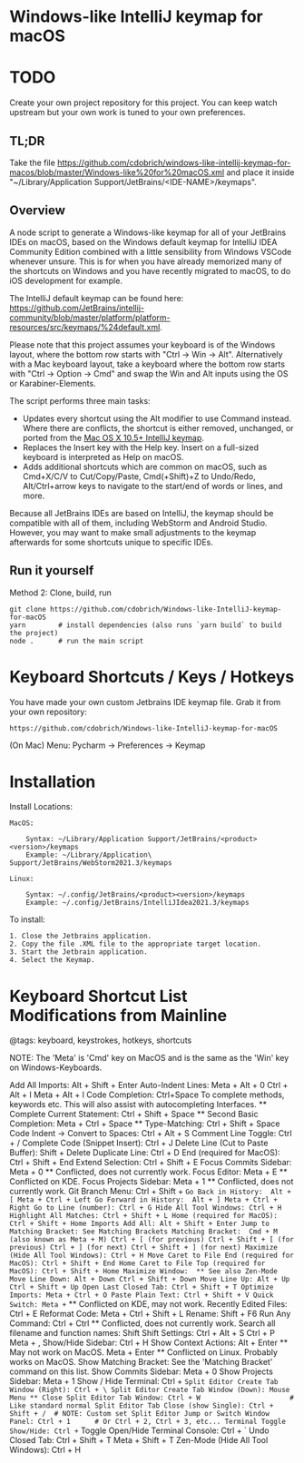 # Windows-like IntelliJ keymap for macOS

# TODO

Create your own project repository for this project. You can keep watch upstream but your own work is tuned to your own preferences.

## TL;DR

Take the file <https://github.com/cdobrich/windows-like-intellij-keymap-for-macos/blob/master/Windows-like%20for%20macOS.xml> and place it inside "~/Library/Application Support/JetBrains/\<IDE-NAME>/keymaps".

## Overview

A node script to generate a Windows-like keymap for all of your JetBrains IDEs on macOS, based on the Windows default keymap for IntelliJ IDEA Community Edition combined with a little sensibility from Windows VSCode whenever unsure. This is for when you have already memorized many of the shortcuts on Windows and you have recently migrated to macOS, to do iOS development for example.

The IntelliJ default keymap can be found here: <https://github.com/JetBrains/intellij-community/blob/master/platform/platform-resources/src/keymaps/%24default.xml>.

Please note that this project assumes your keyboard is of the Windows layout, where the bottom row starts with "Ctrl -> Win -> Alt". Alternatively with a Mac keyboard layout, take a keyboard where the bottom row starts with "Ctrl -> Option -> Cmd" and swap the Win and Alt inputs using the OS or Karabiner-Elements.

The script performs three main tasks:

-   Updates every shortcut using the Alt modifier to use Command instead. Where there are conflicts, the shortcut is either removed, unchanged, or ported from the [Mac OS X 10.5+ IntelliJ keymap](https://github.com/JetBrains/intellij-community/blob/master/platform/platform-resources/src/keymaps/Mac%20OS%20X%2010.5%2B.xml).
-   Replaces the Insert key with the Help key. Insert on a full-sized keyboard is interpreted as Help on macOS.
-   Adds additional shortcuts which are common on macOS, such as Cmd+X/C/V to Cut/Copy/Paste, Cmd(+Shift)+Z to Undo/Redo, Alt/Ctrl+arrow keys to navigate to the start/end of words or lines, and more.

Because all JetBrains IDEs are based on IntelliJ, the keymap should be compatible with all of them, including WebStorm and Android Studio. However, you may want to make small adjustments to the keymap afterwards for some shortcuts unique to specific IDEs.

## Run it yourself

Method 2: Clone, build, run

```
git clone https://github.com/cdobrich/Windows-like-IntelliJ-keymap-for-macOS
yarn        # install dependencies (also runs `yarn build` to build the project)
node .      # run the main script
```

# Keyboard Shortcuts / Keys / Hotkeys

You have made your own custom Jetbrains IDE keymap file. Grab it from your own repository:

	https://github.com/cdobrich/Windows-like-IntelliJ-keymap-for-macOS

(On Mac) Menu: Pycharm -> Preferences -> Keymap

# Installation

Install Locations:

	MacOS:

		Syntax: ~/Library/Application Support/JetBrains/<product><version>/keymaps
		Example: ~/Library/Application\ Support/JetBrains/WebStorm2021.3/keymaps

	Linux:

		Syntax: ~/.config/JetBrains/<product><version>/keymaps
		Example: ~/.config/JetBrains/IntelliJIdea2021.3/keymaps


To install:

	1. Close the Jetbrains application.
	2. Copy the file .XML file to the appropriate target location.
	3. Start the Jetbrain application.
	4. Select the Keymap.


# Keyboard Shortcut List Modifications from Mainline

@tags: keyboard, keystrokes, hotkeys, shortcuts

NOTE: The 'Meta' is 'Cmd' key on MacOS and is the same as the 'Win' key on Windows-Keyboards.

Add All Imports: Alt + Shift + Enter
Auto-Indent Lines: 
	Meta + Alt + 0
	Ctrl + Alt + I
	Meta + Alt + I
Code Completion: Ctrl+Space
		To complete methods, keywords etc.
		This will also assist with autocompleting Interfaces.
	** Complete Current Statement: Ctrl + Shift + Space
	** Second Basic Completion: Meta + Ctrl + Space
	** Type-Matching: Ctrl + Shift + Space
Code Indent -> Convert to Spaces: Ctrl + Alt + S
Comment Line Toggle: Ctrl + /
Complete Code (Snippet Insert): Ctrl + J
Delete Line (Cut to Paste Buffer): Shift + Delete
Duplicate Line: Ctrl + D
End (required for MacOS): Ctrl + Shift + End
Extend Selection: Ctrl + Shift + E
Focus Commits Sidebar: Meta + 0
	** Conflicted, does not currently work.
Focus Editor: Meta + E
	** Conflicted on KDE.
Focus Projects Sidebar: Meta + 1
	** Conflicted, does not currently work.
Git Branch Menu: Ctrl + Shift + `
Go Back in History: 
	Alt + [
	Meta + Ctrl + Left
Go Forward in History: 
	Alt + ]
	Meta + Ctrl + Right
Go to Line (number): Ctrl + G
Hide All Tool Windows: Ctrl + H
Highlight All Matches: Ctrl + Shift + L
Home (required for MacOS): Ctrl + Shift + Home
Imports Add All: Alt + Shift + Enter
Jump to Matching Bracket: See Matching Brackets
Matching Bracket: 
	Cmd + M (also known as Meta + M)
	Ctrl + [ (for previous)
	Ctrl + Shift + [ (for previous)
	Ctrl + ] (for next)
	Ctrl + Shift + ] (for next)
Maximize (Hide All Tool Windows): Ctrl + H
Move Caret to File End (required for MacOS): Ctrl + Shift + End
Home Caret to File Top (required for MacOS): Ctrl + Shift + Home
Maximize Window: 
	** See also Zen-Mode
Move Line Down:
	Alt + Down
	Ctrl + Shift + Down
Move Line Up:
	Alt + Up
	Ctrl + Shift + Up
Open Last Closed Tab: Ctrl + Shift + T
Optimize Imports: Meta + Ctrl + O
Paste Plain Text: Ctrl + Shift + V
Quick Switch: Meta + `
	** Conflicted on KDE, may not work.
Recently Edited Files: Ctrl + E
Reformat Code: Meta + Ctrl + Shift + L
Rename: Shift + F6
Run Any Command: Ctrl + Ctrl
	** Conflicted, does not currently work.
Search all filename and function names: Shift Shift 
Settings:
	Ctrl + Alt + S
	Ctrl + P
	Meta + ,
Show/Hide Sidebar: Ctrl + H
Show Context Actions: 
	Alt + Enter
		** May not work on MacOS.
	Meta + Enter
		** Conflicted on Linux. Probably works on MacOS.
Show Matching Bracket: See the 'Matching Bracket' command on this list.
Show Commits Sidebar: Meta + 0
Show Projects Sidebar: Meta + 1
Show / Hide Terminal: Ctrl + `
Split Editor Create Tab Window (Right): Ctrl + \
Split Editor Create Tab Window (Down): Mouse Menu
	** Close Split Editor Tab Window: Ctrl + W						# Like standard normal
Split Editor Tab Close (show Single): Ctrl + Shift + /	# NOTE: Custom set
Split Editor Jump or Switch Window Panel: Ctrl + 1      # Or Ctrl + 2, Ctrl + 3, etc...
Terminal Toggle Show/Hide: Ctrl + `
Toggle Open/Hide Terminal Console: Ctrl + `
Undo Closed Tab:
	Ctrl + Shift + T
	Meta + Shift + T
Zen-Mode (Hide All Tool Windows): Ctrl + H
